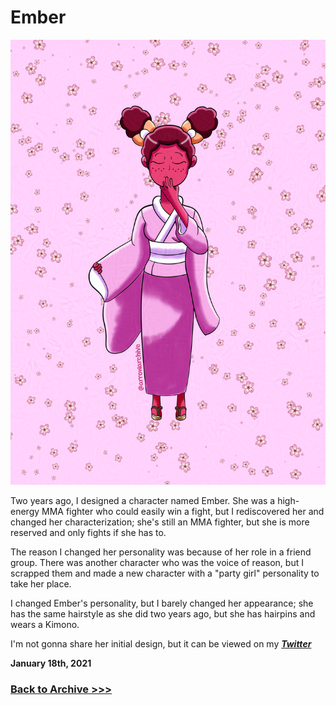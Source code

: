 # Ember

<img src="https://raw.githubusercontent.com/arrowarchive/The-Arrowarchive/master/docs/images/SPACE/ember.PNG" alt="character redraw"
     onContextMenu="return false;">

Two years ago, I designed a character named Ember. She was a high-energy MMA fighter who could easily win a fight, but I rediscovered her and changed her characterization; she's still an MMA fighter, but she is more reserved and only fights if she has to. 

The reason I changed her personality was because of her role in a friend group. There was another character who was the voice of reason, but I scrapped them and made a new character with a "party girl" personality to take her place.

I changed Ember's personality, but I barely changed her appearance; she has the same hairstyle as she did two years ago, but she has hairpins and wears a Kimono. 

I'm not gonna share her initial design, but it can be viewed on my ***[Twitter](https://twitter.com/arrowarchive/status/1351249191557849089)***

**January 18th, 2021**

### [Back to Archive >>>](https://arrowarchive.github.io/The-Arrowarchive/gallery)

